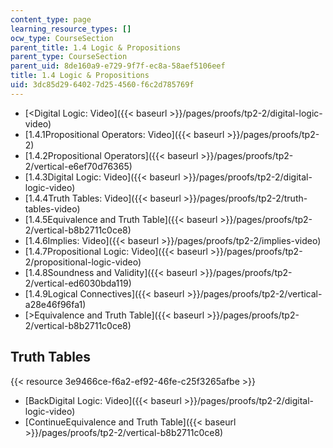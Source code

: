 ```yaml
---
content_type: page
learning_resource_types: []
ocw_type: CourseSection
parent_title: 1.4 Logic & Propositions
parent_type: CourseSection
parent_uid: 8de160a9-e729-9f7f-ec8a-58aef5106eef
title: 1.4 Logic & Propositions
uid: 3dc85d29-6402-7d25-4560-f6c2d785769f
---
```


*   [\<Digital Logic: Video]({{< baseurl >}}/pages/proofs/tp2-2/digital-logic-video)
*   [1.4.1Propositional Operators: Video]({{< baseurl >}}/pages/proofs/tp2-2)
*   [1.4.2Propositional Operators]({{< baseurl >}}/pages/proofs/tp2-2/vertical-e6ef70d76365)
*   [1.4.3Digital Logic: Video]({{< baseurl >}}/pages/proofs/tp2-2/digital-logic-video)
*   [1.4.4Truth Tables: Video]({{< baseurl >}}/pages/proofs/tp2-2/truth-tables-video)
*   [1.4.5Equivalence and Truth Table]({{< baseurl >}}/pages/proofs/tp2-2/vertical-b8b2711c0ce8)
*   [1.4.6Implies: Video]({{< baseurl >}}/pages/proofs/tp2-2/implies-video)
*   [1.4.7Propositional Logic: Video]({{< baseurl >}}/pages/proofs/tp2-2/propositional-logic-video)
*   [1.4.8Soundness and Validity]({{< baseurl >}}/pages/proofs/tp2-2/vertical-ed6030bda119)
*   [1.4.9Logical Connectives]({{< baseurl >}}/pages/proofs/tp2-2/vertical-a28e46f96fa1)
*   [\>Equivalence and Truth Table]({{< baseurl >}}/pages/proofs/tp2-2/vertical-b8b2711c0ce8)

Truth Tables
------------

{{< resource 3e9466ce-f6a2-ef92-46fe-c25f3265afbe >}}

*   [BackDigital Logic: Video]({{< baseurl >}}/pages/proofs/tp2-2/digital-logic-video)
*   [ContinueEquivalence and Truth Table]({{< baseurl >}}/pages/proofs/tp2-2/vertical-b8b2711c0ce8)